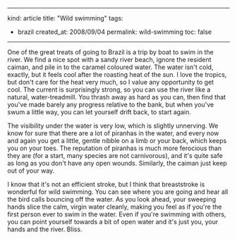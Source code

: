 -----
kind: article
title: "Wild swimming"
tags:
- brazil
created_at: 2008/09/04
permalink: wild-swimming
toc: false
-----

<p>One of the great treats of going to Brazil is a trip by boat to swim in the river. We find a nice spot with a sandy river beach, ignore the resident caiman, and pile in to the caramel coloured water. The water isn't cold, exactly, but it feels cool after the roasting heat of the sun. I love the tropics, but don't care for the heat very much, so I value any opportunity to get cool. The current is surprisingly strong, so you can use the river like a natural, water-treadmill. You thrash away as hard as you can, then find that you've made barely any progress relative to the bank, but when you've swum a little way, you can let yourself drift back, to start again.</p>

<p>The visibility under the water is very low, which is slightly unnerving. We know for sure that there are a lot of piranhas in the water, and every now and again you get a little, gentle nibble on a limb or your back, which keeps you on your toes. The reputation of piranhas is much more ferocious than they are (for a start, many species are not carnivorous), and it's quite safe as long as you don't have any open wounds. Similarly, the caiman just keep out of your way.</p>

<p>I know that it's not an efficient stroke, but I think that breaststroke is wonderful for wild swimming. You can see where you are going and hear all the bird calls bouncing off the water. As you look ahead, your sweeping hands slice the calm, virgin water cleanly, making you feel as if you're the first person ever to swim in the water. Even if you're swimming with others, you can point yourself towards a bit of open water and it's just you, your hands and the river. Bliss.</p>



